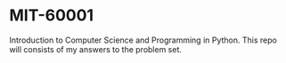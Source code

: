# MIT-60001
Introduction to Computer Science and Programming in Python. This repo will consists of my answers to the problem set.
